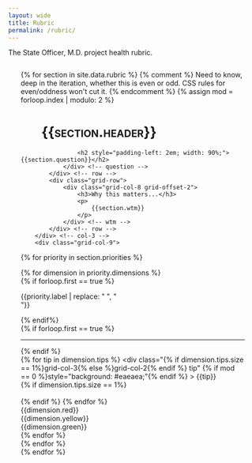 ```yaml
---
layout: wide
title: Rubric
permalink: /rubric/
---
```


The State Officer, M.D. project health rubric.

<div style="width: 90%; margin: auto; margin-top: 2em; margin-bottom: 2em;">
{% for section in site.data.rubric %}
    {% comment %}
    Need to know, deep in the iteration, whether this is even or odd.
    CSS rules for even/oddness won't cut it.
    {% endcomment %}
    {% assign mod = forloop.index | modulo: 2 %}
    <div class="grid-row section">
        <div class="grid-col-3">
            <div class="grid-row">
                <div class="grid-col-12">
                    <h1 style="font-variant: small-caps; padding-left: 1.5em;">{{section.header}}</h1>

                    <h2 style="padding-left: 2em; width: 90%;">{{section.question}}</h2>
                </div> <!-- question --> 
            </div> <!-- row -->
            <div class="grid-row">
                <div class="grid-col-8 grid-offset-2">
                    <h3>Why this matters...</h3>
                    <p>
                        {{section.wtm}}
                    </p>        
                </div> <!-- wtm -->
            </div> <!-- row --> 
        </div> <!-- col-3 -->
        <div class="grid-col-9">
{% for priority in section.priorities %}
            <div class="grid-row">
{% for dimension in priority.dimensions %}
                <div class="grid-col-2" style="display: inline-block; vertical-align: top;">
                    {% if forloop.first == true %}<p class="priority">{{priority.label | replace: " ", "<br>"}}</p>{% endif%}
                </div>
                <div class="grid-col-10">
                    {% if forloop.first == true %}<hr>{% endif %}
                    <div class="grid-row grid-gap tiprow">
{% for tip in dimension.tips %}
                        <div class="{% if dimension.tips.size == 1%}grid-col-3{% else %}grid-col-2{% endif %} tip" {% if mod == 0 %}style="background: #eaeaea;"{% endif %} >
                            {{tip}}
                        </div>
                        {% if dimension.tips.size == 1%}
                        <div class="grid-col-1 blanktip"> &nbsp; </div>
                        {% endif %}
{% endfor %}
                        <div class="grid-col-2 red">
                        {{dimension.red}}
                        </div>
                        <div class="grid-col-2 yellow">
                        {{dimension.yellow}}
                        </div>
                        <div class="grid-col-2 green">
                        {{dimension.green}}
                        </div>
                    </div> <!-- row --> 
                </div> <!-- col-10 -->
{% endfor %}
        </div> <!-- row priority group -->
{% endfor %}
        </div> <!-- col-9 -->
    </div> <!-- row darkgrey -->
{% endfor %}
</div>

<br> &nbsp; <br>

<!--
<div style="width: 90%; margin: auto;">
    <div class="grid-row darkgrey">
        <h1 style="font-variant: small-caps;">Outcomes / Orientation</h1>
    </div>
    <div class="grid-row darkgrey">
        <div class="grid-col-3">
            <div class="grid-row">
                <div class="grid-col-12">
                    <h2>Are efforts clearly connected to intended outcomes and end users?</h2>
                </div>                
            </div>
            <div class="grid-row">
                <div class="grid-col-8 grid-offset-2">
                    <h3>Why this matters...</h3>
                    <p>
                        Outcomes-oriented Medicaid IT teams have a clear, program-driven direction. As a result, they more promptly identify and address issues that can impact progress and make smart tradeoffs in their day-to-day work.
                    </p>        
                </div>
            </div>
        </div>
        <div class="grid-col-9">
            <div class="grid-row">
                <div class="grid-col-2" >
                    <h3 class="priority">Top Priority</h3>
                </div>
                <div class="grid-col-10">
                    <div class="grid-row grid-gap">
                        <div class="grid-col-2 tip">
                            Ask to see the product roadmap and the overall roadmap.
                        </div>
                        <div class="grid-col-2 tip">
                            Ask how the state ensures services are accessible for all.
                        </div>
                        <div class="grid-col-2 red">
                            There is no roadmap for the product / service or enterprise.
                        </div>
                        <div class="grid-col-2 yellow">
                            There is a roadmap but it is unclear when value will be delivered, product or enterprise roadmaps conflict.
                        </div>
                        <div class="grid-col-2 green">
                            The roadmap captures how the product / service will evolve and demonstrates value to end users within 12 months, aligns with the enterprise roadmap.
                        </div>
                    </div>
                    <div class="grid-row grid-gap tiprow">
                        <div class="grid-col-3 tip">
                            Ask to see the product roadmap and the overall roadmap.
                        </div>
                        <div class="grid-col-1 blanktip"> &nbsp; </div>
                        <div class="grid-col-2 red">
                            There is no roadmap for the product / service or enterprise.
                        </div>
                        <div class="grid-col-2 yellow">
                            There is a roadmap but it is unclear when value will be delivered, product or enterprise roadmaps conflict.
                        </div>
                        <div class="grid-col-2 green">
                            The roadmap captures how the product / service will evolve and demonstrates value to end users within 12 months, aligns with the enterprise roadmap.
                        </div>
                    </div>
                </div> 
            </div>
        </div>
    </div>
</div>
-->